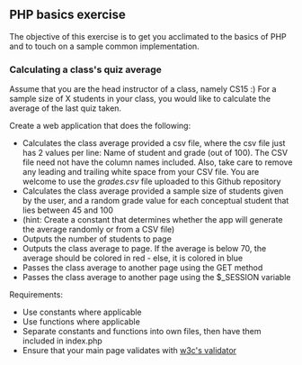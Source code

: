 ## PHP basics exercise

The objective of this exercise is to get you acclimated to the basics of PHP and to touch on a sample common implementation. 

### Calculating a class's quiz average

Assume that you are the head instructor of a class, namely CS15 :) For a sample size of X students in your class, you would like to calculate the average of the last quiz taken. 

Create a web application that does the following:
- Calculates the class average provided a csv file, where the csv file just has 2 values per line: Name of student and grade (out of 100). The CSV file need not have the column names included. Also, take care to remove any leading and trailing white space from your CSV file. You are welcome to use the *grades.csv* file uploaded to this Github repository
- Calculates the class average provided a sample size of students given by the user, and a random grade value for each conceptual student that lies between 45 and 100
- (hint: Create a constant that determines whether the app will generate the average randomly or from a CSV file)
- Outputs the number of students to page
- Outputs the class average to page. If the average is below 70, the average should be colored in red - else, it is colored in blue
- Passes the class average to another page using the GET method
- Passes the class average to another page using the $_SESSION variable

Requirements:
- Use constants where applicable
- Use functions where applicable
- Separate constants and functions into own files, then have them included in index.php
- Ensure that your main page validates with [w3c's validator](http://validator.w3.org/)


